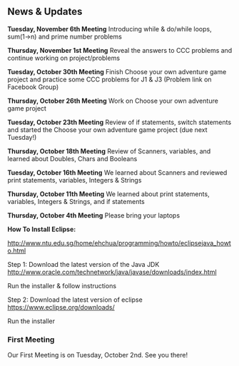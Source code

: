 ## News & Updates

**Tuesday, November 6th Meeting**
Introducing while & do/while loops, sum(1->n) and prime number problems

**Thursday, November 1st Meeting**
Reveal the answers to CCC problems and continue working on project/problems

**Tuesday, October 30th Meeting**
Finish Choose your own adventure game project and practice some CCC problems for J1 & J3 (Problem link on Facebook Group)

**Thursday, October 26th Meeting**
Work on Choose your own adventure game project

**Tuesday, October 23th Meeting**
Review of if statements, switch statements and started the Choose your own adventure game project (due next Tuesday!)

**Thursday, October 18th Meeting**
Review of Scanners, variables, and learned about Doubles, Chars and Booleans

**Tuesday, October 16th Meeting**
We learned about Scanners and reviewed print statements, variables, Integers & Strings

**Thursday, October 11th Meeting**
We learned about print statements, variables, Integers & Strings, and if statements

**Thursday, October 4th Meeting**
Please bring your laptops

**How To Install Eclipse:**

http://www.ntu.edu.sg/home/ehchua/programming/howto/eclipsejava_howto.html

Step 1:
Download the latest version of the Java JDK<br>
http://www.oracle.com/technetwork/java/javase/downloads/index.html

Run the installer & follow instructions

Step 2: 
Download the latest version of eclipse<br>
https://www.eclipse.org/downloads/

Run the installer

### First Meeting

Our First Meeting is on Tuesday, October 2nd. See you there!



